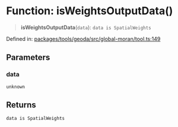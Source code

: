 # Function: isWeightsOutputData()

> **isWeightsOutputData**(`data`): `data is SpatialWeights`

Defined in: [packages/tools/geoda/src/global-moran/tool.ts:149](https://github.com/GeoDaCenter/openassistant/blob/0a6a7e7306d75a25dc968b3117f04cb7bd613bec/packages/tools/geoda/src/global-moran/tool.ts#L149)

## Parameters

### data

`unknown`

## Returns

`data is SpatialWeights`
